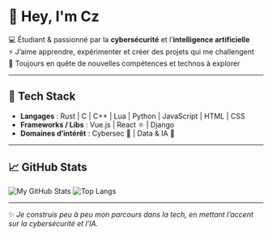 # 👋 Hey, I'm Cz

💻 Étudiant & passionné par la **cybersécurité** et l’**intelligence artificielle**  
⚡ J’aime apprendre, expérimenter et créer des projets qui me challengent  
🌱 Toujours en quête de nouvelles compétences et technos à explorer  

---

## 🚀 Tech Stack
- **Langages** : Rust  | C | C++ | Lua | Python | JavaScript | HTML | CSS  
- **Frameworks / Libs** : Vue.js | React ⚛️ | Django  
- **Domaines d’intérêt** : Cybersec 🔐 | Data & IA 🤖  

---

## 📈 GitHub Stats
![My GitHub Stats](https://github-readme-stats.vercel.app/api?username=Celz-Pch&show_icons=true&theme=dark)
![Top Langs](https://github-readme-stats.vercel.app/api/top-langs/?username=Celz-Pch&layout=compact&theme=dark)


---

✨ *Je construis peu à peu mon parcours dans la tech, en mettant l’accent sur la cybersécurité et l’IA.*
